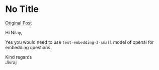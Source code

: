 # No Title

[Original Post](https://discourse.onlinedegree.iitm.ac.in/t/163247/16)

<p>Hi Nilay,</p>
<p>Yes you would need to use <code>text-embedding-3-small</code> model of openai for embedding questions.</p>
<p>Kind regards<br>
Jivraj</p>